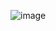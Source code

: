 ![image](https://user-images.githubusercontent.com/119690474/205338706-53029b10-e151-498d-bb15-d479e9ef0bcb.png)

